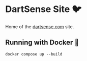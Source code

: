 # DartSense Site 🐦

Home of the [dartsense.com](https://dartsense.com) site.

## Running with Docker 🐳

```
docker compose up --build
```
